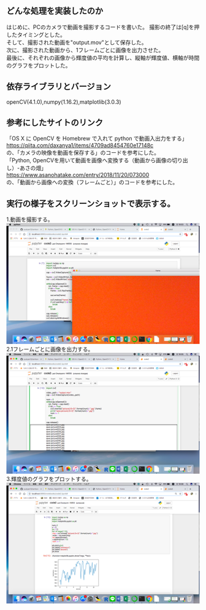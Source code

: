 どんな処理を実装したのか
--------------
はじめに、PCのカメラで動画を撮影するコードを書いた。
撮影の終了は[q]を押したタイミングとした。  
そして、撮影された動画を"output.mov"として保存した。  
次に、撮影された動画から、1フレームごとに画像を出力させた。  
最後に、それぞれの画像から輝度値の平均を計算し、縦軸が輝度値、横軸が時間のグラフをプロットした。  
 
依存ライブラリとバージョン
-------------
openCV(4.1.0),numpy(1.16.2),matplotlib(3.0.3)
  
参考にしたサイトのリンク
-------------
 「OS X に OpenCV を Homebrew で入れて python で動画入出力をする」  
 https://qiita.com/daxanya1/items/4709ad8454760e17148c  
 の、「カメラの映像を動画を保存する」のコードを参考にした。  
 「Python, OpenCVを用いて動画を画像へ変換する（動画から画像の切り出し）-あさの畑」  
 https://www.asanohatake.com/entry/2018/11/20/073000  
 の、「動画から画像への変換（フレームごと）」のコードを参考にした。  

実行の様子をスクリーンショットで表示する。
-------------
1.動画を撮影する。  
![1-1](/1-1.png)
2.1フレームごとに画像を出力する。
![1-2](/1-2.png)
3.輝度値のグラフをプロットする。
![1-3](/1-3.png)
